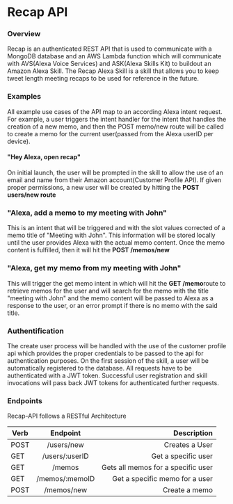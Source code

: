 # Recap API

### Overview

Recap is an authenticated REST API that is used to communicate with a MongoDB database and an AWS Lambda function which will communicate with AVS(Alexa Voice Services) and ASK(Alexa Skills Kit) to buildout an Amazon Alexa Skill. The Recap Alexa Skill is a skill that allows you to keep tweet length meeting recaps to be used for reference in the future.

### Examples

All example use cases of the API map to an according Alexa intent request. For example, a user triggers the intent handler for the intent that handles the creation of a new memo, and then the POST memo/new route will be called to create a memo for the current user(passed from the Alexa userID per device).

#### "Hey Alexa, open recap"

On initial launch, the user will be prompted in the skill to allow the use of an email and name from their Amazon account(Customer Profile API). If given proper permissions, a new user will be created by hitting the **POST users/new route**

### "Alexa, add a memo to my meeting with John"

This is an intent that will be triggered and with the slot values corrected of a memo title of "Meeting with John". This information will be stored locally until the user provides Alexa with the actual memo content. Once the memo content is fulfilled, then it will hit the **POST /memos/new**

### "Alexa, get my memo from my meeting with John"

This will trigger the get memo intent in which will hit the **GET /memo**route to retrieve memos for the user and will search for the memo with the title "meeting with John" and the memo content will be passed to Alexa as a response to the user, or an error prompt if there is no memo with the said title.

### Authentification

The create user process will be handled with the use of the customer profile api which provides the proper credentials to be passed to the api for authentication purposes. On the first session of the skill, a user will be automatically registered to the database. All requests have to be authenticated with a JWT token. Successful user registration and skill invocations will pass back JWT tokens for authenticated further requests.

### Endpoints

Recap-API follows a RESTful Architecture

| Verb |    Endpoint    |                        Description |
| ---- | :------------: | ---------------------------------: |
| POST |   /users/new   |                     Creates a User |
| GET  | /users/:userID |                Get a specific user |
| GET  |     /memos     | Gets all memos for a specific user |
| GET  | /memos/:memoID |     Get a specific memo for a user |
| POST |   /memos/new   |                      Create a memo |
